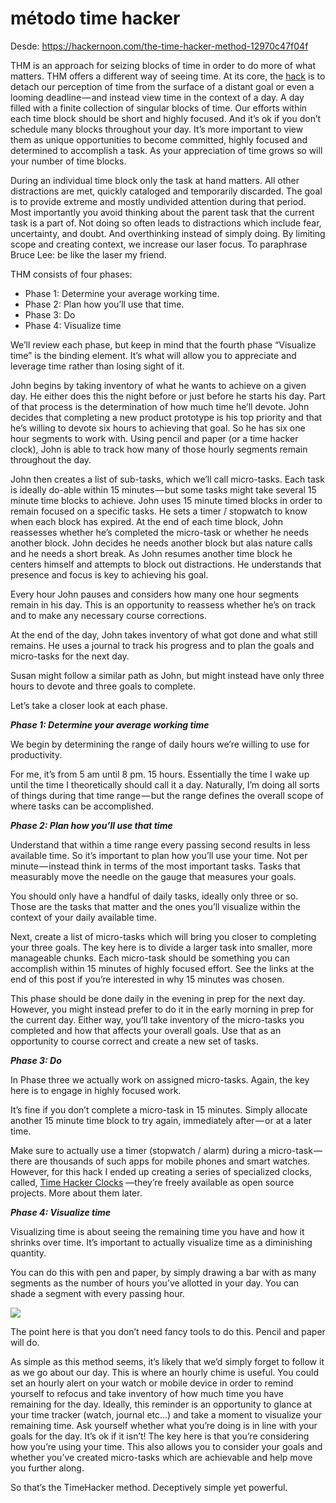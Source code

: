 # método time hacker

Desde: https://hackernoon.com/the-time-hacker-method-12970c47f04f

THM is an approach for seizing blocks of time in order to do more of what matters. THM offers a different way of seeing time. At its core, the [hack](hack.md) is to detach our perception of time from the surface of a distant goal or even a looming deadline — and instead view time in the context of a day. A day filled with a finite collection of singular blocks of time. Our efforts within each time block should be short and highly focused. And it’s ok if you don’t schedule many blocks throughout your day. It’s more important to view them as unique opportunities to become committed, highly focused and determined to accomplish a task. As your appreciation of time grows so will your number of time blocks.

During an individual time block only the task at hand matters. All other distractions are met, quickly cataloged and temporarily discarded. The goal is to provide extreme and mostly undivided attention during that period. Most importantly you avoid thinking about the parent task that the current task is a part of. Not doing so often leads to distractions which include fear, uncertainty, and doubt. And overthinking instead of simply doing. By limiting scope and creating context, we increase our laser focus. To paraphrase Bruce Lee: be like the laser my friend.

THM consists of four phases:

* Phase 1: Determine your average working time.
* Phase 2: Plan how you’ll use that time.
* Phase 3: Do
* Phase 4: Visualize time

We’ll review each phase, but keep in mind that the fourth phase “Visualize time” is the binding element. It’s what will allow you to appreciate and leverage time rather than losing sight of it.

John begins by taking inventory of what he wants to achieve on a given day. He either does this the night before or just before he starts his day. Part of that process is the determination of how much time he’ll devote. John decides that completing a new product prototype is his top priority and that he’s willing to devote six hours to achieving that goal. So he has six one hour segments to work with. Using pencil and paper (or a time hacker clock), John is able to track how many of those hourly segments remain throughout the day.

John then creates a list of sub-tasks, which we’ll call micro-tasks. Each task is ideally do-able within 15 minutes — but some tasks might take several 15 minute time blocks to achieve. John uses 15 minute timed blocks in order to remain focused on a specific tasks. He sets a timer / stopwatch to know when each block has expired. At the end of each time block, John reassesses whether he’s completed the micro-task or whether he needs another block. John decides he needs another block but alas nature calls and he needs a short break. As John resumes another time block he centers himself and attempts to block out distractions. He understands that presence and focus is key to achieving his goal.

Every hour John pauses and considers how many one hour segments remain in his day. This is an opportunity to reassess whether he’s on track and to make any necessary course corrections.

At the end of the day, John takes inventory of what got done and what still remains. He uses a journal to track his progress and to plan the goals and micro-tasks for the next day.

Susan might follow a similar path as John, but might instead have only three hours to devote and three goals to complete.

Let’s take a closer look at each phase.

***Phase 1: Determine your average working time***

We begin by determining the range of daily hours we’re willing to use for productivity.

For me, it’s from 5 am until 8 pm. 15 hours. Essentially the time I wake up until the time I theoretically should call it a day. Naturally, I’m doing all sorts of things during that time range — but the range defines the overall scope of where tasks can be accomplished.

***Phase 2: Plan how you’ll use that time***

Understand that within a time range every passing second results in less available time. So it’s important to plan how you’ll use your time. Not per minute — instead think in terms of the most important tasks. Tasks that measurably move the needle on the gauge that measures your goals.

You should only have a handful of daily tasks, ideally only three or so. Those are the tasks that matter and the ones you’ll visualize within the context of your daily available time.

Next, create a list of micro-tasks which will bring you closer to completing your three goals. The key here is to divide a larger task into smaller, more manageable chunks. Each micro-task should be something you can accomplish within 15 minutes of highly focused effort. See the links at the end of this post if you’re interested in why 15 minutes was chosen.

This phase should be done daily in the evening in prep for the next day. However, you might instead prefer to do it in the early morning in prep for the current day. Either way, you’ll take inventory of the micro-tasks you completed and how that affects your overall goals. Use that as an opportunity to course correct and create a new set of tasks.

***Phase 3: Do***

In Phase three we actually work on assigned micro-tasks. Again, the key here is to engage in highly focused work.

It’s fine if you don’t complete a micro-task in 15 minutes. Simply allocate another 15 minute time block to try again, immediately after — or at a later time.

Make sure to actually use a timer (stopwatch / alarm) during a micro-task — there are thousands of such apps for mobile phones and smart watches. However, for this hack I ended up creating a series of specialized clocks, called, [Time Hacker Clocks](https://medium.com/@cjus/time-hacker-clocks-3a1491dd02a7) —they’re freely available as open source projects. More about them later.

***Phase 4: Visualize time***

Visualizing time is about seeing the remaining time you have and how it shrinks over time. It’s important to actually visualize time as a diminishing quantity.

You can do this with pen and paper, by simply drawing a bar with as many segments as the number of hours you’ve allotted in your day. You can shade a segment with every passing hour.

![](https://hackernoon.com/hn-images/1*QDU5aJJQ1FynorSFWmEO0g.jpeg)

The point here is that you don’t need fancy tools to do this. Pencil and paper will do.

As simple as this method seems, it’s likely that we’d simply forget to follow it as we go about our day. This is where an hourly chime is useful. You could set an hourly alert on your watch or mobile device in order to remind yourself to refocus and take inventory of how much time you have remaining for the day. Ideally, this reminder is an opportunity to glance at your time tracker (watch, journal etc…) and take a moment to visualize your remaining time. Ask yourself whether what you’re doing is in line with your goals for the day. It’s ok if it isn’t! The key here is that you’re considering how you’re using your time. This also allows you to consider your goals and whether you’ve created micro-tasks which are achievable and help move you further along.

So that’s the TimeHacker method. Deceptively simple yet powerful.

